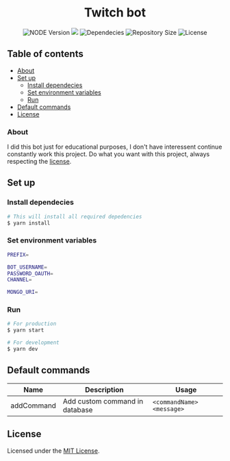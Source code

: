 <div align="center">
  <h1>Twitch bot</h1>
  <img src="https://img.shields.io/badge/node-%3E%3D12.0.0-%2368a063" alt="NODE Version">
  <a href="https://standardjs.com/"><img src="https://img.shields.io/badge/code%20style-standard.js-informational"></a>
  <img src="https://img.shields.io/david/samueldurantes/twitch-bot" alt="Dependecies">
  <img src="https://img.shields.io/github/repo-size/samueldurantes/twitch-bot" alt="Repository Size">
  <img src="https://img.shields.io/github/license/samueldurantes/twitch-bot" alt="License">
</div>

## Table of contents

- [About](#about)
- [Set up](#set-up)
  - [Install dependecies](#install-dependecies)
  - [Set environment variables](#set-environment-variables)
  - [Run](#run)
- [Default commands](#default-commands)
- [License](#license)

### About

I did this bot just for educational purposes, I don't have interessent continue constantly work this project. Do what you want with this project, always respecting the [license](https://github.com/samueldurantes/twitch-bot/blob/master/LICENSE).

## Set up

### Install dependecies
```bash
# This will install all required depedencies
$ yarn install
```
### Set environment variables
```bash
PREFIX=

BOT_USERNAME=
PASSWORD_OAUTH=
CHANNEL=

MONGO_URI=
```
### Run
```bash
# For production
$ yarn start

# For development
$ yarn dev
```

## Default commands
Name | Description | Usage |
-----|-------------|-------|
addCommand | Add custom command in database | `<commandName> <message>`

## License

Licensed under the [MIT License](https://github.com/samueldurantes/twitch-bot/blob/master/LICENSE).
